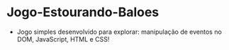 # Jogo-Estourando-Baloes
- Jogo simples desenvolvido para explorar: manipulação de eventos no DOM, JavaScript, HTML e CSS!
